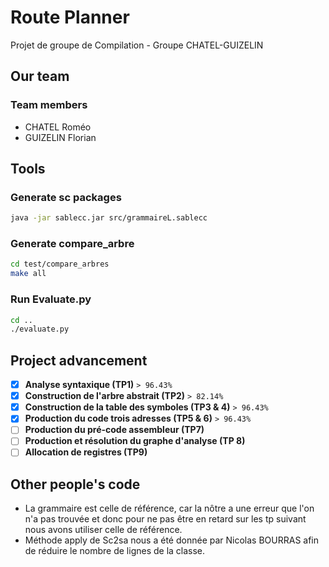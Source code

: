 # Route Planner

Projet de groupe de Compilation - Groupe CHATEL-GUIZELIN

## Our team

### Team members

- CHATEL Roméo
- GUIZELIN Florian
## Tools

### Generate sc packages

```bash
java -jar sablecc.jar src/grammaireL.sablecc
```

### Generate compare_arbre

```bash
cd test/compare_arbres
make all
```

### Run Evaluate.py

```bash
cd ..
./evaluate.py
```

## Project advancement

- [x] **Analyse syntaxique (TP1)** `> 96.43%`
- [x] **Construction de l'arbre abstrait (TP2)** `> 82.14%`
- [x] **Construction de la table des symboles (TP3 & 4)** `> 96.43%`
- [x] **Production du code trois adresses (TP5 & 6)** `> 96.43%`
- [ ] **Production du pré-code assembleur (TP7)**
- [ ] **Production et résolution du graphe d'analyse (TP 8)**
- [ ] **Allocation de registres (TP9)**

## Other people's code

- La grammaire est celle de référence, car la nôtre a une erreur que l'on n'a pas trouvée et donc pour ne pas être en retard sur les tp suivant nous avons utiliser celle de référence.
- Méthode apply de Sc2sa nous a été donnée par Nicolas BOURRAS afin de réduire le nombre de lignes de la classe.
